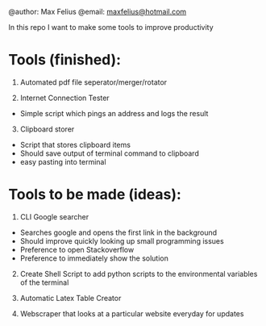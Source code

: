 @author: Max Felius
@email: maxfelius@hotmail.com

In this repo I want to make some tools to improve productivity

# Tools (finished):
1. Automated pdf file seperator/merger/rotator

2. Internet Connection Tester
- Simple script which pings an address and logs the result

3. Clipboard storer
- Script that stores clipboard items
- Should save output of terminal command to clipboard
- easy pasting into terminal

# Tools to be made (ideas):
1. CLI Google searcher
- Searches google and opens the first link in the background
- Should improve quickly looking up small programming issues
- Preference to open Stackoverflow
- Preference to immediately show the solution

2. Create Shell Script to add python scripts to the environmental variables of the terminal

3. Automatic Latex Table Creator

4. Webscraper that looks at a particular website everyday for updates
